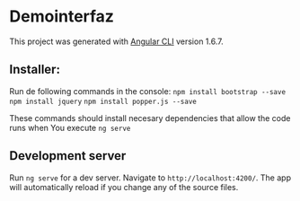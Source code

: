# Demointerfaz

This project was generated with [Angular CLI](https://github.com/angular/angular-cli) version 1.6.7.

## Installer:

Run de following commands in the console:
`npm install bootstrap --save`
`npm install jquery` 
`npm install popper.js --save`

These commands should install necesary dependencies that allow the code runs when You execute `ng serve`

## Development server

Run `ng serve` for a dev server. Navigate to `http://localhost:4200/`. The app will automatically reload if you change any of the source files.


